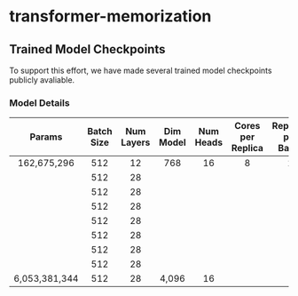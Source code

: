 # transformer-memorization


## Trained Model Checkpoints

To support this effort, we have made several trained model checkpoints publicly avaliable.

### Model Details

| Params        | Batch Size | Num Layers | Dim Model | Num Heads | Cores per Replica | Replicas per Batch | GAS | TPU Size |
|:-------------:|:----------:|:----------:|:---------:|:---------:|:-----------------:|:------------------:|:---:|:--------:|
| 162,675,296   | 512        | 12         | 768       | 16        | 8                 | 2                  | 8   | 256      |
|               | 512        | 28         |           |           |                   |                    |     | 256      |
|               | 512        | 28         |           |           |                   |                    |     | 256      |
|               | 512        | 28         |           |           |                   |                    |     | 256      |
|               | 512        | 28         |           |           |                   |                    |     | 256      |
|               | 512        | 28         |           |           |                   |                    |     | 256      |
|               | 512        | 28         |           |           |                   |                    |     | 256      |
|               | 512        | 28         |           |           |                   |                    |     | 256      |
| 6,053,381,344 | 512        | 28         | 4,096     | 16        |                   |                    |     | 256      |

